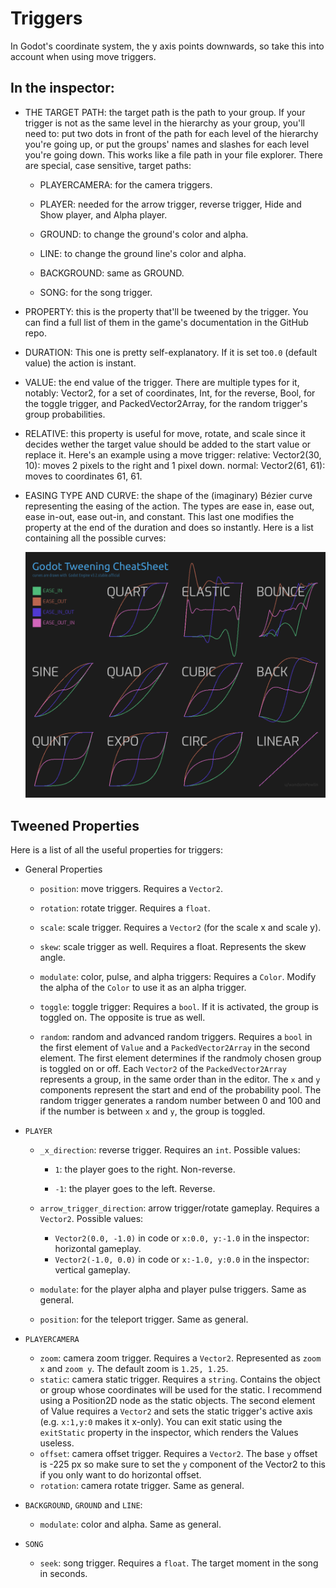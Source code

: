 # Triggers

In Godot's coordinate system, the y axis points downwards, so take this into account when using move triggers.

## In the inspector:

* THE TARGET PATH: the target path is the path to your group. If your trigger is not as the same level in the hierarchy as your group, you'll need to:
  put two dots in front of the path for each level of the hierarchy you're going up,
  or put the groups' names and slashes for each level you're going down.
  This works like a file path in your file explorer.
  There are special, case sensitive, target paths:
  
  * PLAYERCAMERA: for the camera triggers.
  
  * PLAYER: needed for the arrow trigger, reverse trigger, Hide and Show player, and Alpha player.
  
  * GROUND: to change the ground's color and alpha.
  
  * LINE: to change the ground line's color and alpha.
  
  * BACKGROUND: same as GROUND.
  
  * SONG: for the song trigger.

* PROPERTY: this is the property that'll be tweened by the trigger. You can find a full list of them in the game's documentation in the GitHub repo.

* DURATION: This one is pretty self-explanatory. If it is set to`0.0` (default value) the action is instant.
- VALUE: the end value of the trigger. There are multiple types for it, notably: Vector2, for a set of coordinates, Int, for the reverse, Bool, for the toggle trigger, and PackedVector2Array, for the random trigger's group probabilities.
* RELATIVE: this property is useful for move, rotate, and scale since it decides wether the target value should be added to the start value or replace it.
  Here's an example using a move trigger:
  relative: Vector2(30, 10): moves 2 pixels to the right and 1 pixel down.
  normal: Vector2(61, 61): moves to coordinates 61, 61.

* EASING TYPE AND CURVE: the shape of the (imaginary) Bézier curve representing the easing of the action. The types are ease in, ease out, ease in-out, ease out-in, and constant. This last one modifies the property at the end of the duration and does so instantly. Here is a list containing all the possible curves:
  
  <img src="https://raw.githubusercontent.com/urodelagames/urodelagames.github.io/master/photos/tween_cheatsheet.png" title="" alt="easing curves" width="749">

## Tweened Properties

Here is a list of all the useful properties for triggers:

* General Properties
  
  * `position`: move triggers. Requires a `Vector2`.
  
  * `rotation`: rotate trigger. Requires a `float`.
  
  * `scale`: scale trigger. Requires a `Vector2` (for the scale x and scale y).
  
  * `skew`: scale trigger as well. Requires a float. Represents the skew angle.
  
  * `modulate`: color, pulse, and alpha triggers: Requires a `Color`. Modify the alpha of the `Color` to use it as an alpha trigger.
  
  * `toggle`: toggle trigger: Requires a `bool`. If it is activated, the group is toggled on. The opposite is true as well.
  
  * `random`: random and advanced random triggers. Requires a `bool` in the first element of `Value` and a `PackedVector2Array` in the second element. The first element determines if the randmoly chosen group is toggled on or off. Each `Vector2` of the `PackedVector2Array` represents a group, in the same order than in the editor. The `x` and `y` components represent the start and end of the probability pool. The random trigger generates a random number between 0 and 100 and if the number is between `x` and `y`, the group is toggled.

* `PLAYER`
  
  * `_x_direction`: reverse trigger. Requires an `int`. Possible values:
    
    * `1`: the player goes to the right. Non-reverse.
    
    * `-1`: the player goes to the left. Reverse.
  
  * `arrow_trigger_direction`: arrow trigger/rotate gameplay. Requires a `Vector2`. Possible values:
    
    * `Vector2(0.0, -1.0)` in code or `x:0.0, y:-1.0` in the inspector: horizontal gameplay.
    - `Vector2(-1.0, 0.0)` in code or `x:-1.0, y:0.0` in the inspector: vertical gameplay.
  - `modulate`: for the player alpha and player pulse triggers. Same as general.
  
  - `position`: for the teleport trigger. Same as general.
- `PLAYERCAMERA`
  
  - `zoom`: camera zoom trigger. Requires a `Vector2`. Represented as `zoom x` and `zoom y`. The default zoom is `1.25, 1.25`.
  - `static`: camera static trigger. Requires a `string`. Contains the object or group whose coordinates will be used for the static. I recommend using a Position2D node as the static objects. The second element of Value requires a `Vector2` and sets the static trigger's active axis (e.g. `x:1,y:0` makes it x-only). You can exit static using the `exitStatic` property in the inspector, which renders the Values useless.
  - `offset`: camera offset trigger. Requires a `Vector2`. The base `y` offset is -225 px so make sure to set the `y` component of the Vector2 to this if you only want to do horizontal offset.
  - `rotation`: camera rotate trigger. Same as general.
* `BACKGROUND`, `GROUND` and `LINE`:
  
  * `modulate`: color and alpha. Same as general.

* `SONG`
  
  * `seek`: song trigger. Requires a `float`. The target moment in the song in seconds.
